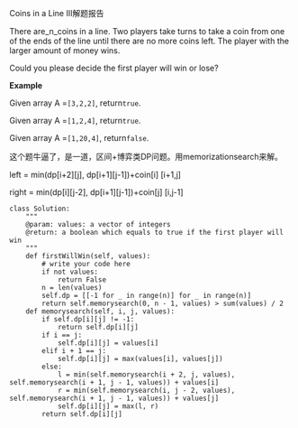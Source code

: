 Coins in a Line III解题报告

There are\_n\_coins in a line. Two players take turns to take a coin from one of the ends of the line until there are no more coins left. The player with the larger amount of money wins.

Could you please decide the first player will win or lose?

**Example**

Given array A =`[3,2,2]`, return`true`.

Given array A =`[1,2,4]`, return`true`.

Given array A =`[1,20,4]`, return`false`.

这个题牛逼了，是一道，区间+博弈类DP问题。用memorizationsearch来解。

left = min\(dp\[i+2\]\[j\], dp\[i+1\]\[j-1\]\)+coin\[i\] \[i+1,j\]

right = min\(dp\[i\]\[j-2\], dp\[i+1\]\[j-1\]\)+coin\[j\] \[i,j-1\]

```
class Solution:
    """
    @param: values: a vector of integers
    @return: a boolean which equals to true if the first player will win
    """
    def firstWillWin(self, values):
        # write your code here
        if not values:
            return False
        n = len(values)
        self.dp = [[-1 for _ in range(n)] for _ in range(n)]
        return self.memorysearch(0, n - 1, values) > sum(values) / 2
    def memorysearch(self, i, j, values):
        if self.dp[i][j] != -1:
            return self.dp[i][j]
        if i == j:
            self.dp[i][j] = values[i]
        elif i + 1 == j:
            self.dp[i][j] = max(values[i], values[j])
        else:
            l = min(self.memorysearch(i + 2, j, values), self.memorysearch(i + 1, j - 1, values)) + values[i]
            r = min(self.memorysearch(i, j - 2, values), self.memorysearch(i + 1, j - 1, values)) + values[j]
            self.dp[i][j] = max(l, r)
        return self.dp[i][j]
```



